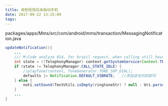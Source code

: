 ```yaml
---
title: 收到短信后未振动手机
date: 2017-09-22 13:25:09
tags:
---
```

packages/apps/Mms/src/com/android/mms/transaction/MessagingNotification.java
``` Java
updateNotification(){
	...
    /// M:Code analyze 014, for brazil request, when calling still have sound @{
    int state = ((TelephonyManager) context.getSystemService(Context.TELEPHONY_SERVICE)).getCallState();
    if (state != TelephonyManager.CALL_STATE_IDLE) {
        //playTone(context, ToneGenerator.TONE_SUP_DIAL);
        defaults |= Notification.DEFAULT_VIBRATE;	//添加这句代码即可
    } else {
        noti.setSound(TextUtils.isEmpty(ringtoneStr) ? null : Uri.parse(ringtoneStr));
    }
    ...
}

```